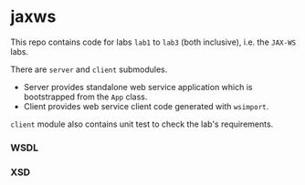 # jaxws

This repo contains code for labs ``lab1`` to ``lab3`` (both inclusive), i.e. the ``JAX-WS`` labs.

There are ``server`` and ``client`` submodules.

* Server provides standalone web service application which is bootstrapped from the ``App`` class.
* Client provides web service client code generated with ``wsimport``.

``client`` module also contains unit test to check the lab's requirements. 

### WSDL

### XSD

